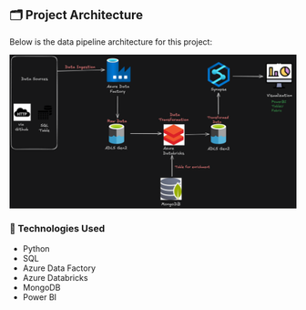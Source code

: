 ## 🗂️ Project Architecture

Below is the data pipeline architecture for this project:

![Architecture Diagram](./Architecture%20Diagram.png)

### 🔧 Technologies Used
- Python
- SQL
- Azure Data Factory
- Azure Databricks
- MongoDB
- Power BI


